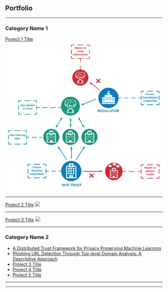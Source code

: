 ## Portfolio

---

### Category Name 1 

[Project 1 Title](/dtf_for_ppml)
<img src="images/Distributed_PPML.png?raw=true"/>

---
[Project 2 Title](/phishing_url_detection)
<img src="images/Phishing_Url_Detection_Splunk?raw=true"/>

---
[Project 3 Title](http://example.com/)
<img src="images/dummy_thumbnail.jpg?raw=true"/>

---

### Category Name 2

- [A Distributed Trust Framework for Privacy Preserving Machine Learning](https://arxiv.org/abs/2006.02456)
- [Phishing URL Detection Through Top-level Domain Analysis: A Descriptive Approach](https://arxiv.org/abs/2005.06599)
- [Project 3 Title](http://example.com/)
- [Project 4 Title](http://example.com/)
- [Project 5 Title](http://example.com/)

---




---
<!-- <p style="font-size:11px">Page template forked from <a href="https://github.com/evanca/quick-portfolio">evanca</a></p> -->
<!-- Remove above link if you don't want to attibute -->
